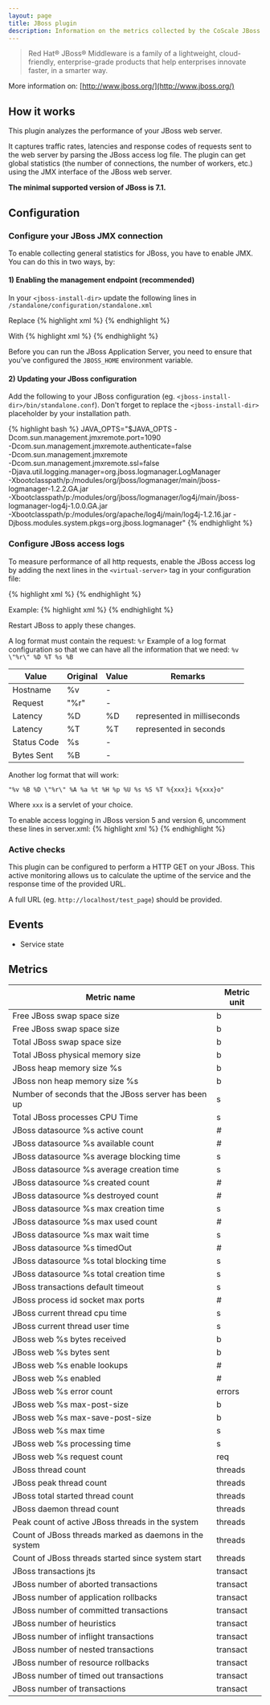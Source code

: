 ```yaml
---
layout: page
title: JBoss plugin
description: Information on the metrics collected by the CoScale JBoss plugin.
---
```


> Red Hat® JBoss® Middleware is a family of a lightweight, cloud-friendly, enterprise-grade products that help enterprises innovate faster, in a smarter way.

More information on: [http://www.jboss.org/](http://www.jboss.org/)

## How it works

This plugin analyzes the performance of your JBoss web server.

It captures traffic rates, latencies and response codes of requests sent to the web server by parsing the JBoss access log file. The plugin can get global statistics (the number of connections, the number of workers, etc.) using the JMX interface of the JBoss web server.

**The minimal supported version of JBoss is 7.1.**

## Configuration

### Configure your JBoss JMX connection

To enable collecting general statistics for JBoss, you have to enable JMX. You can do this in two ways, by:

#### 1) Enabling the management endpoint (recommended)

In your `<jboss-install-dir>` update the following lines in `/standalone/configuration/standalone.xml`

Replace
{% highlight xml %} 
<subsystem xmlns="urn:jboss:domain:jmx:1.1">
    <show-model value="true"/>
    <remoting-connector/>
</subsystem>
{% endhighlight %}

With
{% highlight xml %} 
<subsystem xmlns="urn:jboss:domain:jmx:1.1">
    <show-model value="true"/>
    <remoting-connector use-management-endpoint="true"/>
</subsystem>
{% endhighlight %}

Before you can run the JBoss Application Server, you need to ensure that you've configured the `JBOSS_HOME` environment variable.

#### 2) Updating your JBoss configuration

Add the following to your JBoss configuration (eg. `<jboss-install-dir>/bin/standalone.conf`). Don't forget to replace the `<jboss-install-dir>` placeholder by your installation path.

{% highlight bash %} 
JAVA_OPTS="$JAVA_OPTS -Dcom.sun.management.jmxremote.port=1090 \
    -Dcom.sun.management.jmxremote.authenticate=false \
    -Dcom.sun.management.jmxremote \
    -Dcom.sun.management.jmxremote.ssl=false \
    -Djava.util.logging.manager=org.jboss.logmanager.LogManager \
    -Xbootclasspath/p:<jboss-install-dir>/modules/org/jboss/logmanager/main/jboss-logmanager-1.2.2.GA.jar \
    -Xbootclasspath/p:<jboss-install-dir>/modules/org/jboss/logmanager/log4j/main/jboss-logmanager-log4j-1.0.0.GA.jar \
    -Xbootclasspath/p:<jboss-install-dir>/modules/org/apache/log4j/main/log4j-1.2.16.jar -Djboss.modules.system.pkgs=org.jboss.logmanager"
{% endhighlight %}


### Configure JBoss access logs

To measure performance of all http requests, enable the JBoss access log by adding the next lines in the `<virtual-server>` tag in your configuration file:

{% highlight xml %} 
<access-log pattern="%v %B %D &quot;%r&quot; %A %a %t %H %p %U %s %S %T" rotate="true">
    <directory path="." relative-to="jboss.server.log.dir"/>
</access-log>
{% endhighlight %}

Example:
{% highlight xml %} 
<virtual-server name="default-host" enable-welcome-root="true">
    <alias name="localhost"/>
    <alias name="example.com"/>
    <access-log pattern="%v %B %D &quot;%r&quot; %A %a %t %H %p %U %s %S %T" rotate="true">
        <directory path="." relative-to="jboss.server.log.dir"/>
    </access-log>
</virtual-server>
{% endhighlight %}

Restart JBoss to apply these changes.


A log format must contain the request: `%r`
Example of a log format configuration so that we can have all the information that we need:
`%v \"%r\" %D %T %s %B`

| Value       | Original | Value | Remarks                     |
|-------------|----------|-------|-----------------------------|
| Hostname    | %v       | -     |                             |
| Request     | \"%r\"   | -     |                             |
| Latency     | %D       | %D    | represented in milliseconds |
| Latency     | %T       | %T    | represented in seconds      |
| Status Code | %s       | -     |                             |
| Bytes Sent  | %B       | -     |                             |

Another log format that will work:

`"%v %B %D \"%r\" %A %a %t %H %p %U %s %S %T %{xxx}i %{xxx}o"`

Where `xxx` is a servlet of your choice.

To enable access logging in JBoss version 5 and version 6, uncomment these lines in server.xml:
{% highlight xml %} 
<Valve className="org.apache.catalina.valves.AccessLogValve"
   prefix="localhost_access_log." suffix=".log"
   pattern="common" directory="${jboss.server.log.dir}"
   resolveHosts="false" />
{% endhighlight %}

### Active checks

This plugin can be configured to perform a HTTP GET on your JBoss. This active monitoring allows us to calculate the uptime of the service and the response time of the provided URL.

A full URL (eg. `http://localhost/test_page`) should be provided.

## Events

* Service state


## Metrics

| Metric name                                             | Metric unit |
|---------------------------------------------------------|-------------|
| Free JBoss swap space size                              | b           |
| Free JBoss swap space size                              | b           |
| Total JBoss swap space size                             | b           |
| Total JBoss physical memory size                        | b           |
| JBoss heap memory size %s                               | b           |
| JBoss non heap memory size %s                           | b           |
| Number of seconds that the JBoss server has been up     | s           |
| Total JBoss processes CPU Time                          | s           |
| JBoss datasource %s active count                        | #           |
| JBoss datasource %s available count                     | #           |
| JBoss datasource %s average blocking time               | s           |
| JBoss datasource %s average creation time               | s           |
| JBoss datasource %s created count                       | #           |
| JBoss datasource %s destroyed count                     | #           |
| JBoss datasource %s max creation time                   | s           |
| JBoss datasource %s max used count                      | #           |
| JBoss datasource %s max wait time                       | s           |
| JBoss datasource %s timedOut                            | #           |
| JBoss datasource %s total blocking time                 | s           |
| JBoss datasource %s total creation time                 | s           |
| JBoss transactions default timeout                      | s           |
| JBoss process id socket max ports                       | #           |
| JBoss current thread cpu time                           | s           |
| JBoss current thread user time                          | s           |
| JBoss web %s bytes received                             | b           |
| JBoss web %s bytes sent                                 | b           |
| JBoss web %s enable lookups                             | #           |
| JBoss web %s enabled                                    | #           |
| JBoss web %s error count                                | errors      |
| JBoss web %s max-post-size                              | b           |
| JBoss web %s max-save-post-size                         | b           |
| JBoss web %s max time                                   | s           |
| JBoss web %s processing time                            | s           |
| JBoss web %s request count                              | req         |
| JBoss thread count                                      | threads     |
| JBoss peak thread count                                 | threads     |
| JBoss total started thread count                        | threads     |
| JBoss daemon thread count                               | threads     |
| Peak count of active JBoss threads in the system        | threads     |
| Count of JBoss threads marked as daemons in the system  | threads     |
| Count of JBoss threads started since system start       | threads     |
| JBoss transactions jts                                  | transact    |
| JBoss number of aborted transactions                    | transact    |
| JBoss number of application rollbacks                   | transact    |
| JBoss number of committed transactions                  | transact    |
| JBoss number of heuristics                              | transact    |
| JBoss number of inflight transactions                   | transact    |
| JBoss number of nested transactions                     | transact    |
| JBoss number of resource rollbacks                      | transact    |
| JBoss number of timed out transactions                  | transact    |
| JBoss number of transactions                            | transact    |
